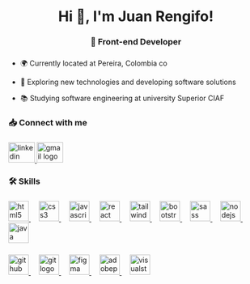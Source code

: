 <h1 align="center">Hi 👋, I'm Juan Rengifo!</h1>

###

<h3 align="center">🚀 Front-end Developer</h3>

###

- 🌍 Currently located at Pereira, Colombia co</p>
- 🧐 Exploring new technologies and developing software solutions</p>
- 📚 Studying software engineering at university Superior CIAF</p>


###

<h3 align="left">📥 Connect with me</h3>

###

<div align="left">
  <a href="https://www.linkedin.com/in/juan-rengifo-6297b32a1/" target="_blank">
    <img src="https://raw.githubusercontent.com/maurodesouza/profile-readme-generator/master/src/assets/icons/social/linkedin/default.svg" width="52" height="40" alt="linkedin logo"  />
  </a>
  <a href="mailto:medrandajuan843@gmail.com" target="_blank">
    <img src="https://raw.githubusercontent.com/maurodesouza/profile-readme-generator/master/src/assets/icons/social/gmail/default.svg" width="52" height="40" alt="gmail logo"  />
  </a>
</div>

###

<h3 align="left">🛠️ Skills</h3>

###

<div align="left">
  <a target="_blank" href="https://developer.mozilla.org/es/docs/Web/HTML">
    <img
      src="https://skillicons.dev/icons?i=html"
      height="40"
      alt="html5 logo"
    />
  </a>
  <img width="12" />
  <a target="_blank" href="https://developer.mozilla.org/en-US/docs/Web/CSS">
    <img src="https://skillicons.dev/icons?i=css" height="40" alt="css3 logo" />
  </a>
  <img width="12" />
  <a
    target="_blank"
    href="https://developer.mozilla.org/es/docs/Web/JavaScript"
  >
    <img
      src="https://skillicons.dev/icons?i=js"
      height="40"
      alt="javascript logo"
    />
  </a>
  <img width="12" />
  <a target="_blank" href="https://react.dev/">
    <img
      src="https://skillicons.dev/icons?i=react"
      height="40"
      alt="react logo"
    />
  </a>
  <img width="12" />
  <a target="_blank" href="https://tailwindcss.com/">
    <img
      src="https://skillicons.dev/icons?i=tailwind"
      height="40"
      alt="tailwindcss logo"
    />
  </a>
  <img width="12" />
  <a target="_blank" href="https://getbootstrap.com/">
    <img
      src="https://skillicons.dev/icons?i=bootstrap"
      height="40"
      alt="bootstrap logo"
    />
  </a>
  <img width="12" />
  <a target="_blank" href="https://sass-lang.com/">
    <img
      src="https://skillicons.dev/icons?i=sass"
      height="40"
      alt="sass logo"
    />
  </a>
   </a>
  <img width="12" />
  <a target="_blank" href="https://nodejs.org/en/">
    <img
      src="https://skillicons.dev/icons?i=nodejs"
      height="40"
      alt="nodejs logo"
    />
  </a>
  <img width="12" />
  <a target="_blank" href="https://www.java.com/es/">
    <img
      src="https://skillicons.dev/icons?i=java"
      height="40"
      alt="java logo"
    />
  </a>
</div>

###

<div align="left">
  <a target="_blank" href="https://github.com/">
    <img
      src="https://skillicons.dev/icons?i=github"
      height="40"
      alt="github logo"
    />
  </a>
  <img width="12" />
  <a target="_blank" href="https://git-scm.com/">
    <img src="https://skillicons.dev/icons?i=git" height="40" alt="git logo" />
  </a>
  <img width="12" />
  <a target="_blank" href="https://www.figma.com/">
    <img
      src="https://skillicons.dev/icons?i=figma"
      height="40"
      alt="figma logo"
    />
  </a>
  <img width="12" />
  <a target="_blank" href="https://www.adobe.com/ar/products/photoshop.html">
    <img
      src="https://skillicons.dev/icons?i=ps"
      height="40"
      alt="adobephotoshop logo"
    />
  </a>
 </a>
  <img width="12" />
  <a target="_blank" href="https://code.visualstudio.com/">
    <img
      src="https://skillicons.dev/icons?i=visualstudio"
      height="40"
      alt="visualstudio logo"
    />
  </a>
</div>




